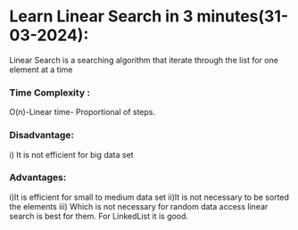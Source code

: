 # Learn Linear Search in 3 minutes(31-03-2024):
Linear Search is a searching algorithm that iterate through the list for one element at a time
### Time Complexity :
O(n)-Linear time- Proportional of steps.
### Disadvantage:
i) It is not efficient for big data set
### Advantages:
i)It is efficient for small to medium data set
ii)It is not necessary to be sorted the elements
iii) Which is not necessary for random data access linear search is best for them. For LinkedList it is good.
